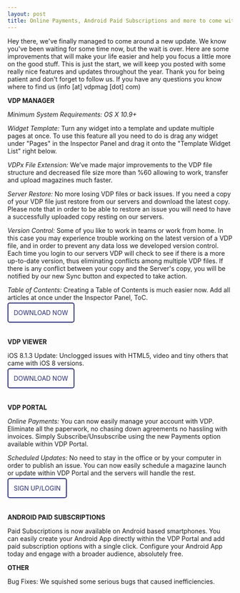 ```yaml
---
layout: post
title: Online Payments, Android Paid Subscriptions and more to come with VDP Update
---
```

Hey there, we've finally managed to come around a new update. We know you've been waiting for some time now, but the wait is over. Here are some improvements that will make your life easier and help you focus a little more on the good stuff. This is just the start, we will keep you posted with some really nice features and updates throughout the year. Thank you for being patient and don't forget to follow us. If you have any questions you know where to find us (info [at] vdpmag [dot] com)

**VDP MANAGER**

*Minimum System Requirements: OS X 10.9+*

*Widget Template:* Turn any widget into a template and update multiple pages at once. To use this feature all you need to do is drag any widget under "Pages" in the Inspector Panel and drag it onto the "Template Widget List" right below.

*VDPx File Extension:* We’ve made major improvements to the VDP file structure and decreased file size more than %60 allowing to work, transfer and upload magazines much faster.

*Server Restore:* No more losing VDP files or back issues. If you need a copy of your VDP file just restore from our servers and download the latest copy. Please note that in order to be able to restore an issue you will need to have a successfully uploaded copy resting on our servers.

*Version Control:* Some of you like to work in teams or work from home. In this case you may experience trouble working on the latest version of a VDP file, and in order to prevent any data loss we developed version control. Each time you login to our servers VDP will check to see if there is a more up-to-date version, thus eliminating conflicts among multiple VDP files. If there is any conflict between your copy and the Server's copy, you will be notified by our new Sync button and expected to take action.

*Table of Contents:* Creating a Table of Contents is much easier now. Add all articles at once under the Inspector Panel, ToC.
<br /><br />
<a href="http://www.vdpmag.com/downloading" target=_blank style="width: 227px; height: 56px; margin: 0px; border:2px solid #292e78; padding:12px; color:#292e78; text-decoration:none; border-radius:5px;" width="227">DOWNLOAD NOW</a>
<br /><br /><br />

**VDP VIEWER**

iOS 8.1.3 Update: Unclogged issues with HTML5, video and tiny others that came with iOS 8 versions.
<br /><br />
<a href="http://appstore.com/vdpviewer" style="width: 227px; height: 56px; margin: 0px; border:2px solid #292e78; padding:12px; color:#292e78; text-decoration:none; border-radius:5px;" width="227">DOWNLOAD NOW</a>
<br /><br /><br />

**VDP PORTAL**

*Online Payments:* You can now easily manage your account with VDP. Eliminate all the paperwork, no chasing down agreements no hassling with invoices. Simply Subscribe/Unsubscribe using the new Payments option available within VDP Portal.

*Scheduled Updates:* No need to stay in the office or by your computer in order to publish an issue. You can now easily schedule a magazine launch or update within VDP Portal and the servers will handle the rest.
<br /><br />
<a href="http://portal.vdpmag.com" style="width: 227px; height: 56px; margin: 0px; border:2px solid #292e78; padding:12px; color:#292e78; text-decoration:none; border-radius:5px;" width="227">SIGN UP/LOGIN</a>
<br /><br /><br />

**ANDROID PAID SUBSCRIPTIONS**

Paid Subscriptions is now available on Android based smartphones. You can easily create your Android App directly within the VDP Portal and add paid subscription options with a single click. Configure your Android App today and engage with a broader audience, absolutely free.

**OTHER**

Bug Fixes: We squished some serious bugs that caused inefficiencies.
